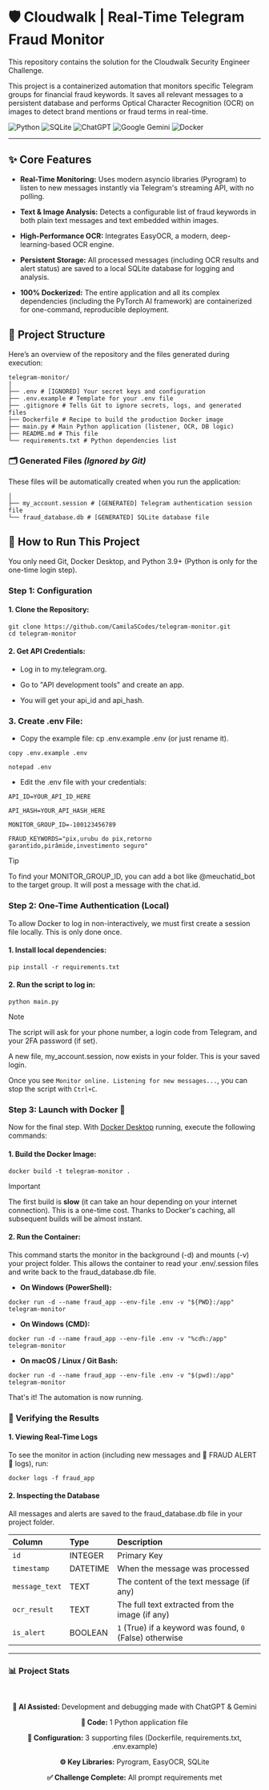 # 🛡️ Cloudwalk | Real-Time Telegram Fraud Monitor 
This repository contains the solution for the Cloudwalk Security Engineer Challenge.

This project is a containerized automation that monitors specific Telegram groups for financial fraud keywords. It saves all relevant messages to a persistent database and performs Optical Character Recognition (OCR) on images to detect brand mentions or fraud terms in real-time.

![Python](https://img.shields.io/badge/python-3670A0?style=for-the-badge&logo=python&logoColor=ffdd54) ![SQLite](https://img.shields.io/badge/sqlite-%2307405e.svg?style=for-the-badge&logo=sqlite&logoColor=white) ![ChatGPT](https://img.shields.io/badge/chatGPT-74aa9c?style=for-the-badge&logo=openai&logoColor=white) ![Google Gemini](https://img.shields.io/badge/google%20gemini-8E75B2?style=for-the-badge&logo=google%20gemini&logoColor=white) ![Docker](https://img.shields.io/badge/docker-%230db7ed.svg?style=for-the-badge&logo=docker&logoColor=white)

---

## ✨ Core Features 
* **Real-Time Monitoring:** Uses modern asyncio libraries (Pyrogram) to listen to new messages instantly via Telegram's streaming API, with no polling.

* **Text & Image Analysis:** Detects a configurable list of fraud keywords in both plain text messages and text embedded within images.

* **High-Performance OCR:** Integrates EasyOCR, a modern, deep-learning-based OCR engine.

* **Persistent Storage:** All processed messages (including OCR results and alert status) are saved to a local SQLite database for logging and analysis.

* **100% Dockerized:** The entire application and all its complex dependencies (including the PyTorch AI framework) are containerized for one-command, reproducible deployment.

## 📂 Project Structure

Here’s an overview of the repository and the files generated during execution:  

```
telegram-monitor/
│
├── .env # [IGNORED] Your secret keys and configuration
├── .env.example # Template for your .env file
├── .gitignore # Tells Git to ignore secrets, logs, and generated files
├── Dockerfile # Recipe to build the production Docker image
├── main.py # Main Python application (listener, OCR, DB logic)
├── README.md # This file
└── requirements.txt # Python dependencies list

```

### 🗂️ Generated Files *(Ignored by Git)* 

These files will be automatically created when you run the application:  

```
│
├── my_account.session # [GENERATED] Telegram authentication session file
└── fraud_database.db # [GENERATED] SQLite database file
```

## 🚀 How to Run This Project 

You only need Git, Docker Desktop, and Python 3.9+ (Python is only for the one-time login step).

### Step 1: Configuration
#### 1. Clone the Repository:

```
git clone https://github.com/CamilaSCodes/telegram-monitor.git
cd telegram-monitor
```

#### 2. Get API Credentials:

- Log in to my.telegram.org.

- Go to "API development tools" and create an app.

- You will get your api_id and api_hash.

### 3. Create .env File:

- Copy the example file: cp .env.example .env (or just rename it).

```
copy .env.example .env
```
```
notepad .env
```

- Edit the .env file with your credentials:

```
API_ID=YOUR_API_ID_HERE

API_HASH=YOUR_API_HASH_HERE

MONITOR_GROUP_ID=-100123456789

FRAUD_KEYWORDS="pix,urubu do pix,retorno garantido,pirâmide,investimento seguro"
```

> [!TIP]
> To find your MONITOR_GROUP_ID, you can add a bot like @meuchatid_bot to the target group. It will post a message with the chat.id.

### Step 2: One-Time Authentication (Local)
To allow Docker to log in non-interactively, we must first create a session file locally. This is only done once.

#### 1. Install local dependencies:

```
pip install -r requirements.txt
```

#### 2. Run the script to log in:

```
python main.py
```

> [!NOTE]  
> The script will ask for your phone number, a login code from Telegram, and your 2FA password (if set).

A new file, my_account.session, now exists in your folder. This is your saved login.

Once you see `Monitor online. Listening for new messages...`, you can stop the script with `Ctrl+C`.

### Step 3: Launch with Docker 🐳
Now for the final step. With [Docker Desktop](https://docs.docker.com/desktop/setup/install/windows-install) running, execute the following commands:

#### 1. Build the Docker Image:

```
docker build -t telegram-monitor .
```

> [!IMPORTANT]  
> The first build is **slow** (it can take an hour depending on your internet connection). This is a one-time cost. Thanks to Docker's caching, all subsequent builds will be almost instant.

#### 2. Run the Container:

This command starts the monitor in the background (-d) and mounts (-v) your project folder. This allows the container to read your .env/.session files and write back to the fraud_database.db file.

* **On Windows (PowerShell):**
  
```
docker run -d --name fraud_app --env-file .env -v "${PWD}:/app" telegram-monitor
```

* **On Windows (CMD):**

```
docker run -d --name fraud_app --env-file .env -v "%cd%:/app" telegram-monitor
```

* **On macOS / Linux / Git Bash:**
```
docker run -d --name fraud_app --env-file .env -v "$(pwd):/app" telegram-monitor
```

That's it! The automation is now running.

### 🔎 Verifying the Results

#### 1. Viewing Real-Time Logs
To see the monitor in action (including new messages and 🚨 FRAUD ALERT 🚨 logs), run:

```
docker logs -f fraud_app
```

#### 2. Inspecting the Database
All messages and alerts are saved to the fraud_database.db file in your project folder.

| Column       | Type      | Description                                         |
| :------------ | :--------- | :-------------------------------------------------- |
| `id`          | INTEGER    | Primary Key                                         |
| `timestamp`   | DATETIME   | When the message was processed                      |
| `message_text`| TEXT       | The content of the text message (if any)           |
| `ocr_result`  | TEXT       | The full text extracted from the image (if any)    |
| `is_alert`    | BOOLEAN    | `1` (True) if a keyword was found, `0` (False) otherwise |

---

### 📊 Project Stats
<br>

<div align="center">
  
**🤖 AI Assisted:** Development and debugging made with ChatGPT & Gemini

**🐍 Code:** 1 Python application file

**📄 Configuration:** 3 supporting files (Dockerfile, requirements.txt, .env.example)

**⚙️ Key Libraries:** Pyrogram, EasyOCR, SQLite

**✅ Challenge Complete:** All prompt requirements met
</div>
